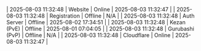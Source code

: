 | 2025-08-03 11:32:48 | Website | Online | 2025-08-03 11:32:47 |
| 2025-08-03 11:32:48 | Registration | Offline | N/A |
| 2025-08-03 11:32:48 | Auth Server | Offline | 2025-08-02 17:34:51 |
| 2025-08-03 11:32:48 | Kezan (PvE) | Offline | 2025-08-01 07:04:05 |
| 2025-08-03 11:32:48 | Gurubashi (PvP) | Offline | N/A |
| 2025-08-03 11:32:48 | Cloudflare | Online | 2025-08-03 11:32:47 |

